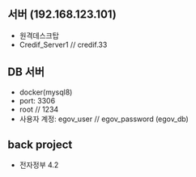 
## 서버 (192.168.123.101)
- 원격데스크탑
- Credif_Server1 // credif.33

## DB 서버
- docker(mysql8)
- port: 3306
- root // 1234
- 사용자 계정: egov_user // egov_password (egov_db)
 
## back project
- 전자정부 4.2



